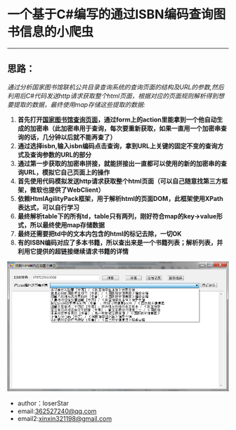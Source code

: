 ﻿# 一个基于C#编写的通过ISBN编码查询图书信息的小爬虫
*** 
## 思路：
*通过分析国家图书馆联机公共目录查询系统的查询页面的结构及URL的参数,然后利用后C#代码发送http请求获取整个html页面，根据对应的页面规则解析得到想要提取的数据，最终使用map存储这些提取的数据:*  
1. **首先打开[国家图书馆查询页面](http://opac.nlc.cn/F)，通过form上的action里能拿到一个他自动生成的加密串（此加密串用于查询，每次要重新获取，如果一直用一个加密串查询的话，几分钟以后就不能再查了）**
2. **通过选择isbn,输入isbn编码点击查询，拿到URL上关键的固定不变的查询方式及查询参数的URL的部分**
3. **通过第一步获取的加密串拼接，就能拼接出一直都可以使用的新的加密串的查询URL，模拟它自己页面上的操作**
4. **首先使用代码模拟发送http请求获取整个html页面（可以自己随意找第三方框架，微软也提供了WebClient）**
5. **依赖HtmlAgilityPack框架，用于解析html的页面DOM，此框架使用XPath表达式，可以自行学习**
6. **最终解析table下的所有td，table只有两列，刚好符合map的key->value形式，所以最终使用map存储数据**
7. **最终还需要把td中的文本内包含的html的标记去除，一切OK**
8. **有的ISBN编码对应了多本书籍，所以查出来是一个书籍列表；解析列表，并利用它提供的超链接继续请求书籍的详情**

![示例图片](./images/1.png) 
* author：loserStar
* email:362527240@qq.com
* email2:xinxin321198@gmail.com